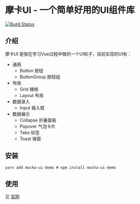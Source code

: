 # 摩卡UI - 一个简单好用的UI组件库

[![Build Status](https://travis-ci.org/April-cl/gulu-april-demo.svg?branch=main)](https://travis-ci.org/April-cl/gulu-april-demo)

## 介绍

摩卡UI 是我在学习Vue过程中做的一个UI轮子，目前实现的UI有：

- 通用
   * Button 按钮
   * ButtonGroup 按钮组
- 布局
   * Grid 栅格
   * Layout 布局
- 数据录入
   * Input 输入框
- 数据展示
   * Collapse 折叠面板
   * Popover 气泡卡片
   * Tabs 标签
   * Toast 弹窗

## 安装

```shell script
yarn add mocha-ui-demo # npm install mocha-ui-demo
```

## 使用

见 [官网](https://april-cl.github.io/gulu-april-demo/)
